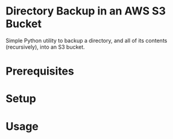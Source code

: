 # Directory Backup in an AWS S3 Bucket

Simple Python utility to backup a directory, and all of its contents 
(recursively), into an S3 bucket.

# Prerequisites

# Setup

# Usage
